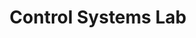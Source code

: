 ---
layout: page
title: Control Systems Lab
description: Various taks done as a part of this lab course
img: assets/img/controls_lab.png
importance: 4
category: Course Projects
redirect: https://ipsitmantri.github.io/EE-324-Control-Systems-Lab/
---